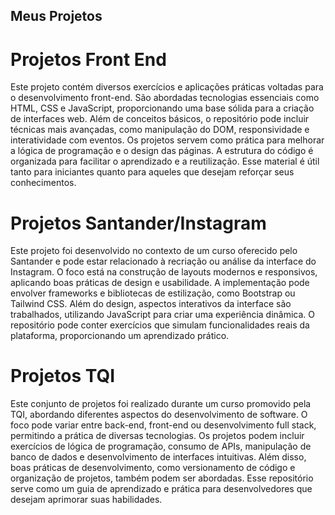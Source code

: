 ## Meus Projetos ##

# Projetos Front End
Este projeto contém diversos exercícios e aplicações práticas voltadas para o desenvolvimento front-end. São abordadas tecnologias essenciais como HTML, CSS e JavaScript, proporcionando uma base sólida para a criação de interfaces web. Além de conceitos básicos, o repositório pode incluir técnicas mais avançadas, como manipulação do DOM, responsividade e interatividade com eventos. Os projetos servem como prática para melhorar a lógica de programação e o design das páginas. A estrutura do código é organizada para facilitar o aprendizado e a reutilização. Esse material é útil tanto para iniciantes quanto para aqueles que desejam reforçar seus conhecimentos.

# Projetos Santander/Instagram
Este projeto foi desenvolvido no contexto de um curso oferecido pelo Santander e pode estar relacionado à recriação ou análise da interface do Instagram. O foco está na construção de layouts modernos e responsivos, aplicando boas práticas de design e usabilidade. A implementação pode envolver frameworks e bibliotecas de estilização, como Bootstrap ou Tailwind CSS. Além do design, aspectos interativos da interface são trabalhados, utilizando JavaScript para criar uma experiência dinâmica. O repositório pode conter exercícios que simulam funcionalidades reais da plataforma, proporcionando um aprendizado prático.

# Projetos TQI
Este conjunto de projetos foi realizado durante um curso promovido pela TQI, abordando diferentes aspectos do desenvolvimento de software. O foco pode variar entre back-end, front-end ou desenvolvimento full stack, permitindo a prática de diversas tecnologias. Os projetos podem incluir exercícios de lógica de programação, consumo de APIs, manipulação de banco de dados e desenvolvimento de interfaces intuitivas. Além disso, boas práticas de desenvolvimento, como versionamento de código e organização de projetos, também podem ser abordadas. Esse repositório serve como um guia de aprendizado e prática para desenvolvedores que desejam aprimorar suas habilidades.
